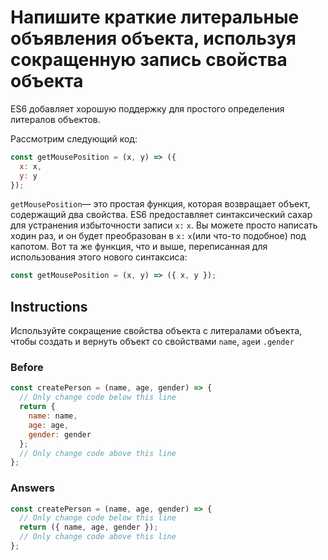 # Напишите краткие литеральные объявления объекта, используя сокращенную запись свойства объекта
ES6 добавляет хорошую поддержку для простого определения литералов объектов.

Рассмотрим следующий код:
```javascript
const getMousePosition = (x, y) => ({
  x: x,
  y: y
});
```
`getMousePosition`— это простая функция, которая возвращает объект, содержащий два свойства. ES6 предоставляет синтаксический сахар для устранения избыточности записи `x:` `x`. Вы можете просто написать xодин раз, и он будет преобразован в `x:` `x`(или что-то подобное) под капотом. Вот та же функция, что и выше, переписанная для использования этого нового синтаксиса:
```javascript
const getMousePosition = (x, y) => ({ x, y });
```
## Instructions
Используйте сокращение свойства объекта с литералами объекта, чтобы создать и вернуть объект со свойствами `name`, `age`и `.gender`
### Before
```javascript
const createPerson = (name, age, gender) => {
  // Only change code below this line
  return {
    name: name,
    age: age,
    gender: gender
  };
  // Only change code above this line
};
```
### Answers
```javascript
const createPerson = (name, age, gender) => {
  // Only change code below this line
  return ({ name, age, gender });
  // Only change code above this line
};
```
